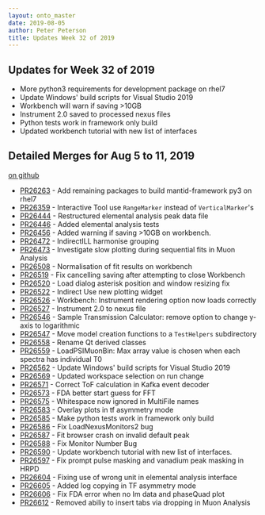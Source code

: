 ```yaml
---
layout: onto_master
date: 2019-08-05
author: Peter Peterson
title: Updates Week 32 of 2019
---
```

Updates for Week 32 of 2019
---------------------------
* More python3 requirements for development package on rhel7
* Update Windows' build scripts for Visual Studio 2019
* Workbench will warn if saving >10GB
* Instrument 2.0 saved to processed nexus files
* Python tests work in framework only build
* Updated workbench tutorial with new list of interfaces

Detailed Merges for Aug 5 to 11, 2019
-------------------------------------
[on github](https://github.com/mantidproject/mantid/pulls?q=is%3Apr+merged%3A2019-08-06..2019-08-11)

* [PR26263](https://github.com/mantidproject/mantid/pull/26263) - Add remaining packages to build mantid-framework py3 on rhel7
* [PR26359](https://github.com/mantidproject/mantid/pull/26359) - Interactive Tool use `RangeMarker` instead of `VerticalMarker`'s
* [PR26444](https://github.com/mantidproject/mantid/pull/26444) - Restructured elemental analysis peak data file
* [PR26446](https://github.com/mantidproject/mantid/pull/26446) - Added elemental analysis tests
* [PR26456](https://github.com/mantidproject/mantid/pull/26456) - Added warning if saving >10GB on workbench.
* [PR26472](https://github.com/mantidproject/mantid/pull/26472) - IndirectILL harmonise grouping
* [PR26473](https://github.com/mantidproject/mantid/pull/26473) - Investigate slow plotting during sequential fits in Muon Analysis
* [PR26508](https://github.com/mantidproject/mantid/pull/26508) - Normalisation of fit results on workbench
* [PR26519](https://github.com/mantidproject/mantid/pull/26519) - Fix cancelling saving after attempting to close Workbench
* [PR26520](https://github.com/mantidproject/mantid/pull/26520) - Load dialog asterisk position and window resizing fix
* [PR26522](https://github.com/mantidproject/mantid/pull/26522) - Indirect Use new plotting widget
* [PR26526](https://github.com/mantidproject/mantid/pull/26526) - Workbench: Instrument rendering option now loads correctly
* [PR26527](https://github.com/mantidproject/mantid/pull/26527) - Instrument 2.0 to nexus file
* [PR26546](https://github.com/mantidproject/mantid/pull/26546) - Sample Transmission Calculator: remove option to change y-axis to logarithmic
* [PR26547](https://github.com/mantidproject/mantid/pull/26547) - Move model creation functions to a `TestHelpers` subdirectory
* [PR26558](https://github.com/mantidproject/mantid/pull/26558) - Rename Qt derived classes
* [PR26559](https://github.com/mantidproject/mantid/pull/26559) - LoadPSIMuonBin: Max array value is chosen when each spectra has individual T0
* [PR26562](https://github.com/mantidproject/mantid/pull/26562) - Update Windows' build scripts for Visual Studio 2019
* [PR26569](https://github.com/mantidproject/mantid/pull/26569) - Updated workspace selection on run change
* [PR26571](https://github.com/mantidproject/mantid/pull/26571) - Correct ToF calculation in Kafka event decoder
* [PR26573](https://github.com/mantidproject/mantid/pull/26573) - FDA better start guess for FFT
* [PR26575](https://github.com/mantidproject/mantid/pull/26575) - Whitespace now ignored in MultiFile names
* [PR26583](https://github.com/mantidproject/mantid/pull/26583) - Overlay plots in tf asymmetry mode
* [PR26585](https://github.com/mantidproject/mantid/pull/26585) - Make python tests work in framework only build
* [PR26586](https://github.com/mantidproject/mantid/pull/26586) - Fix LoadNexusMonitors2 bug
* [PR26587](https://github.com/mantidproject/mantid/pull/26587) - Fit browser crash on invalid default peak
* [PR26588](https://github.com/mantidproject/mantid/pull/26588) - Fix Monitor Number Bug
* [PR26590](https://github.com/mantidproject/mantid/pull/26590) - Update workbench tutorial with new list of interfaces.
* [PR26597](https://github.com/mantidproject/mantid/pull/26597) - Fix prompt pulse masking and vanadium peak masking in HRPD
* [PR26604](https://github.com/mantidproject/mantid/pull/26604) - Fixing use of wrong unit in elemental analysis interface
* [PR26605](https://github.com/mantidproject/mantid/pull/26605) - Added log copying in TF asymmetry mode
* [PR26606](https://github.com/mantidproject/mantid/pull/26606) - Fix FDA error when no Im data and phaseQuad plot
* [PR26612](https://github.com/mantidproject/mantid/pull/26612) - Removed abiliy to insert tabs via dropping in Muon Analysis
